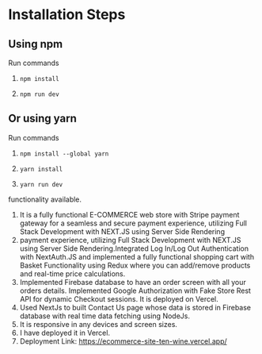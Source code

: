 # Installation Steps



## Using npm

Run commands

1) ```npm install```


2) ```npm run dev```


## Or using yarn

Run commands 

1) ```npm install --global yarn```

2) ```yarn install```

3) ```yarn run dev```

functionality available.
1. It is a fully functional E-COMMERCE web store with Stripe payment gateway for a seamless and secure payment experience, utilizing Full Stack Development with NEXT.JS using Server Side Rendering
2. payment experience, utilizing Full Stack Development with NEXT.JS using Server Side Rendering.Integrated Log In/Log Out Authentication with NextAuth.JS and implemented a fully functional shopping cart with Basket Functionality using Redux where you can add/remove products and real-time price calculations.
3. Implemented Firebase database to have an order screen with all your orders details. Implemented Google Authorization with Fake Store Rest API for dynamic Checkout sessions. It is deployed on Vercel.
4. Used NextJs to built Contact Us page whose data is stored in Firebase database with real time data fetching using NodeJs.
5. It is responsive in any devices and screen sizes.
6. I have deployed it in Vercel.
7. Deployment Link: https://ecommerce-site-ten-wine.vercel.app/


